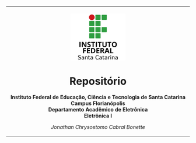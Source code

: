 <table align="center"><tr><td align="center" width="9999"><br>
<img src="Imagens/logo.png" align="center" width="150" alt="Logo IFSC">

# Repositório

<b>Instituto Federal de Educação, Ciência e Tecnologia de Santa Catarina<br>
Campus Florianópolis<br>
Departamento Acadêmico de Eletrônica<br>
Eletrônica I</b>

*Jonathan Chrysostomo Cabral Bonette*
</td></tr></table>
